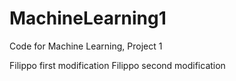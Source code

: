 # MachineLearning1
Code for Machine Learning, Project 1

Filippo first modification
Filippo second modification
